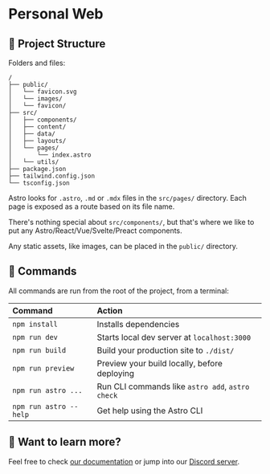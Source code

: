 # Personal Web

## 🚀 Project Structure

Folders and files:

```
/
├── public/
│   └── favicon.svg
│   └── images/
│   └── favicon/
├── src/
│   ├── components/
│   ├── content/
│   ├── data/
│   ├── layouts/
│   └── pages/
│       └── index.astro
│   └── utils/
├── package.json
├── tailwind.config.json
└── tsconfig.json
```

Astro looks for `.astro`, `.md` or `.mdx` files in the `src/pages/` directory. Each page is exposed as a route based on its file name.

There's nothing special about `src/components/`, but that's where we like to put any Astro/React/Vue/Svelte/Preact components.

Any static assets, like images, can be placed in the `public/` directory.

## 🧞 Commands

All commands are run from the root of the project, from a terminal:

| Command                | Action                                           |
| :--------------------- | :----------------------------------------------- |
| `npm install`          | Installs dependencies                            |
| `npm run dev`          | Starts local dev server at `localhost:3000`      |
| `npm run build`        | Build your production site to `./dist/`          |
| `npm run preview`      | Preview your build locally, before deploying     |
| `npm run astro ...`    | Run CLI commands like `astro add`, `astro check` |
| `npm run astro --help` | Get help using the Astro CLI                     |

## 👀 Want to learn more?

Feel free to check [our documentation](https://docs.astro.build) or jump into our [Discord server](https://astro.build/chat).
